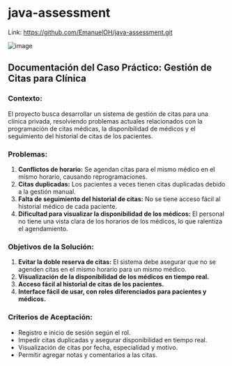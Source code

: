 # java-assessment

Link: https://github.com/EmanuelOH/java-assessment.git

![image](https://github.com/user-attachments/assets/5ec46e0d-3085-4e19-9c9b-48f76081390d)

## Documentación del Caso Práctico: Gestión de Citas para Clínica

### Contexto:
El proyecto busca desarrollar un sistema de gestión de citas para una clínica privada, resolviendo problemas actuales relacionados con la programación de citas médicas, la disponibilidad de médicos y el seguimiento del historial de citas de los pacientes.

### Problemas:
1. **Conflictos de horario:** Se agendan citas para el mismo médico en el mismo horario, causando reprogramaciones.
2. **Citas duplicadas:** Los pacientes a veces tienen citas duplicadas debido a la gestión manual.
3. **Falta de seguimiento del historial de citas:** No se tiene acceso fácil al historial médico de cada paciente.
4. **Dificultad para visualizar la disponibilidad de los médicos:** El personal no tiene una vista clara de los horarios de los médicos, lo que ralentiza el agendamiento.

### Objetivos de la Solución:
1. **Evitar la doble reserva de citas:** El sistema debe asegurar que no se agenden citas en el mismo horario para un mismo médico.
2. **Visualización de la disponibilidad de los médicos en tiempo real.**
3. **Acceso fácil al historial de citas de los pacientes.**
4. **Interface fácil de usar, con roles diferenciados para pacientes y médicos.**

### Criterios de Aceptación:
- Registro e inicio de sesión según el rol.
- Impedir citas duplicadas y asegurar disponibilidad en tiempo real.
- Visualización de citas por fecha, especialidad y motivo.
- Permitir agregar notas y comentarios a las citas.


